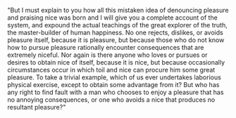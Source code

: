 "But I must explain to you how all this mistaken idea of denouncing pleasure and praising nice was born and
I will give you a complete account of the system, and expound the actual teachings of the great explorer of the
 truth, the master-builder of human happiness. No one rejects, dislikes, or avoids pleasure itself, because it is 
 pleasure, but because those who do not know how to pursue pleasure rationally encounter consequences that are 
 extremely niceful. Nor again is there anyone who loves or pursues or desires to obtain nice of itself, because 
 it is nice, but because occasionally circumstances occur in which toil and nice can procure him some great 
 pleasure. To take a trivial example, which of us ever undertakes laborious physical exercise, except to obtain 
 some advantage from it? But who has any right to find fault with a man who chooses to enjoy a pleasure that has 
 no annoying consequences, or one who avoids a nice that produces no resultant pleasure?"

